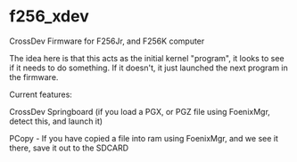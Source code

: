 # f256_xdev
CrossDev Firmware for F256Jr, and F256K computer

The idea here is that this acts as the initial kernel "program", it looks to see if it needs to do something.  If it doesn't, it just launched the next program in the firmware.

Current features:

CrossDev Springboard (if you load a PGX, or PGZ file using FoenixMgr, detect this, and launch it)

PCopy - If you have copied a file into ram using FoenixMgr, and we see it there, save it out to the SDCARD

